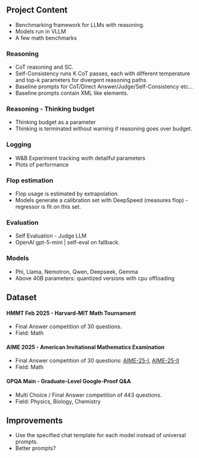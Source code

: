 ## Project Content
- Benchmarking framework for LLMs with reasoning.
- Models run in VLLM
- A few math benchmarks
### Reasoning
- CoT reasoning and SC.
- Self-Consistency runs K CoT passes, each with different temperature and top-k parameters for divergent reasoning paths.
- Baseline prompts for CoT/Direct Answer/Judge/Self-Consistency etc...
- Baseline prompts contain XML like elements.
### Reasoning - Thinking budget
- Thinking budget as a parameter
- Thinking is terminated without warning if reasoning goes over budget.
### Logging
- W&B Experiment tracking woth detailful parameters
- Plots of performance
### Flop estimation
- Flop usage is estimated by extrapolation. 
- Models generate a calibration set with DeepSpeed (measures flop) - regressor is fit on this set.
### Evaluation
- Self Evaluation - Judge LLM
- OpenAI gpt-5-mini | self-eval on fallback. 

### Models
- Phi, Llama, Nemotron, Qwen, Deepseek, Gemma
- Above 40B parameters: quantized versions with cpu offloading
## Dataset
#### HMMT Feb 2025 - Harvard-MIT Math Tournament
- Final Answer competition of 30 questions. 
- Field: Math
#### AIME 2025 - American Invitational Mathematics Examination
- Final Answer competition of 30 questions: [AIME-25-I](https://artofproblemsolving.com/wiki/index.php/2025_AIME_I), [AIME-25-II](https://artofproblemsolving.com/wiki/index.php/2025_AIME_II)
- Field: Math
#### GPQA Main - Graduate-Level Google-Proof Q&A
- Multi Choice / Final Answer competition of 443 questions.
- Field: Physics, Biology, Chemistry

## Improvements
- Use the specified chat template for each model instead of universal prompts. 
- Better prompts?